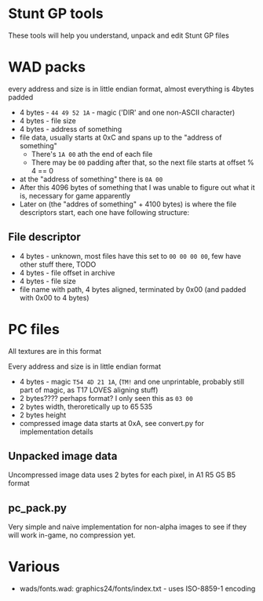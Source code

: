 Stunt GP tools
==
These tools will help you understand, unpack and edit Stunt GP files

# WAD packs
every address and size is in little endian format, almost everything is 4bytes padded

* 4 bytes - `44 49 52 1A` - magic ('DIR' and one non-ASCII character)
* 4 bytes - file size
* 4 bytes - address of something
* file data, usually starts at 0xC and spans up to the "address of something"
    * There's `1A 00` ath the end of each file
    * There may be `00` padding after that, so the next file starts at offset % 4 == 0
* at the "address of something" there is `0A 00`
* After this 4096 bytes of something that I was unable to figure out what it is, necessary for game apparently
* Later on (the "addres of something" + 4100 bytes) is where the file descriptors start, each one have following structure:

## File descriptor

* 4 bytes - unknown, most files have this set to `00 00 00 00`, few have other stuff there, TODO
* 4 bytes - file offset in archive
* 4 bytes - file size
* file name with path, 4 bytes aligned, terminated by 0x00 (and padded with 0x00 to 4 bytes)

# PC files
All textures are in this format

Every address and size is in little endian format

* 4 bytes - magic `T54 4D 21 1A`, (`TM!` and one unprintable, probably still part of magic, as T17 LOVES aligning stuff)
* 2 bytes???? perhaps format? I only seen this as `03 00`
* 2 bytes width, theroretically up to 65 535
* 2 bytes height
* compressed image data starts at 0xA, see convert.py for implementation details


## Unpacked image data
Uncompressed image data uses 2 bytes for each pixel, in A1 R5 G5 B5 format

## pc_pack.py
Very simple and naive implementation for non-alpha images to see if they will work in-game, no compression yet.

# Various

* wads/fonts.wad: graphics24/fonts/index.txt - uses ISO-8859-1 encoding
